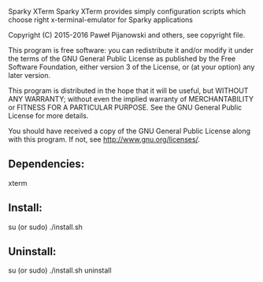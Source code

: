 Sparky XTerm
Sparky XTerm provides simply configuration scripts which choose right x-terminal-emulator for Sparky applications

Copyright (C) 2015-2016 Paweł Pijanowski and others, see copyright file.

This program is free software: you can redistribute it and/or modify
it under the terms of the GNU General Public License as published by
the Free Software Foundation, either version 3 of the License, or
(at your option) any later version.

This program is distributed in the hope that it will be useful,
but WITHOUT ANY WARRANTY; without even the implied warranty of
MERCHANTABILITY or FITNESS FOR A PARTICULAR PURPOSE.  See the
GNU General Public License for more details.

You should have received a copy of the GNU General Public License
along with this program.  If not, see <http://www.gnu.org/licenses/>.

Dependencies:
-------------
xterm

Install:
-------------
su (or sudo) 
./install.sh

Uninstall:
-------------
su (or sudo)
./install.sh uninstall
